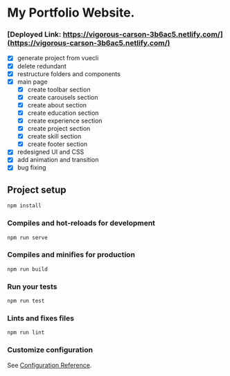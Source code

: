 # My Portfolio Website.  

### [Deployed Link: https://vigorous-carson-3b6ac5.netlify.com/](https://vigorous-carson-3b6ac5.netlify.com/)

- [x] generate project from vuecli
- [x] delete redundant
- [x] restructure folders and components
- [x] main page
    - [x] create toolbar section
    - [x] create carousels section
    - [x] create about section
    - [x] create education section
    - [x] create experience section
    - [x] create project section
    - [x] create skill section
    - [x] create footer section
- [x] redesigned UI and CSS
- [x] add animation and transition
- [x] bug fixing

## Project setup
```
npm install
```

### Compiles and hot-reloads for development
```
npm run serve
```

### Compiles and minifies for production
```
npm run build
```

### Run your tests
```
npm run test
```

### Lints and fixes files
```
npm run lint
```

### Customize configuration
See [Configuration Reference](https://cli.vuejs.org/config/).
